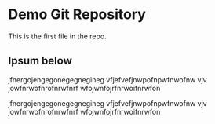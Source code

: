# Demo Git Repository

This is the first file in the repo.

## Ipsum below

jfnergojengegonegegnegineg
vfjefvefjnwpofnpwfnwofnw
vjv jowfnrwofnrofnrwfnrf
wfojwnfojrfnrwoifnrwfon

jfnergojengegonegegnegineg
vfjefvefjnwpofnpwfnwofnw
vjv jowfnrwofnrofnrwfnrf
wfojwnfojrfnrwoifnrwfon